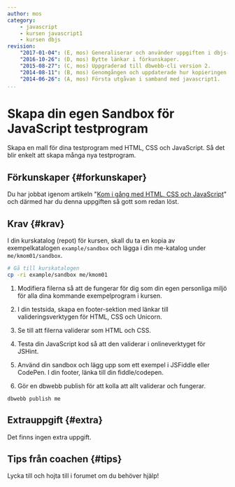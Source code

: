```yaml
---
author: mos
category:
    - javascript
    - kursen javascript1
    - kursen dbjs
revision:
    "2017-01-04": (E, mos) Generaliserar och använder uppgiften i dbjs-kursen.
    "2016-10-26": (D, mos) Bytte länkar i förkunskaper.
    "2015-08-27": (C, mos) Uppgraderad till dbwebb-cli version 2.
    "2014-08-11": (B, mos) Genomgången och uppdaterade hur kopieringen görs.
    "2014-06-26": (A, mos) Första utgåvan i samband med javascript1.
...
```

Skapa din egen Sandbox för JavaScript testprogram
==================================

Skapa en mall för dina testprogram med HTML, CSS och JavaScript. Så det blir enkelt att skapa många nya testprogram.

<!--more-->


Förkunskaper {#forkunskaper}
-----------------------

Du har jobbat igenom artikeln "[Kom i gång med HTML, CSS och JavaScript](kunskap/kom-i-gang-med-html-css-och-javascript)" och därmed har du denna uppgiften så gott som redan löst.



Krav {#krav}
-----------------------

I din kurskatalog (repot) för kursen, skall du ta en kopia av exempelkatalogen `example/sandbox` och lägga i din me-katalog under `me/kmom01/sandbox`.

```bash
# Gå till kurskatalogen
cp -ri example/sandbox me/kmom01
```

1. Modifiera filerna så att de fungerar för dig som din egen personliga miljö för alla dina kommande exempelprogram i kursen.

1. I din testsida, skapa en footer-sektion med länkar till valideringsverktygen för HTML, CSS och Unicorn.

1. Se till att filerna validerar som HTML och CSS.

1. Testa din JavaScript kod så att den validerar i onlineverktyget för JSHint.

1. Använd din sandbox och lägg upp som ett exempel i JSFiddle eller CodePen. I din footer, länka till din fiddle/codepen.

1. Gör en dbwebb publish för att kolla att allt validerar och fungerar.

```text
dbwebb publish me
```



Extrauppgift {#extra}
-----------------------

Det finns ingen extra uppgift.



Tips från coachen {#tips}
-----------------------

Lycka till och hojta till i forumet om du behöver hjälp!
